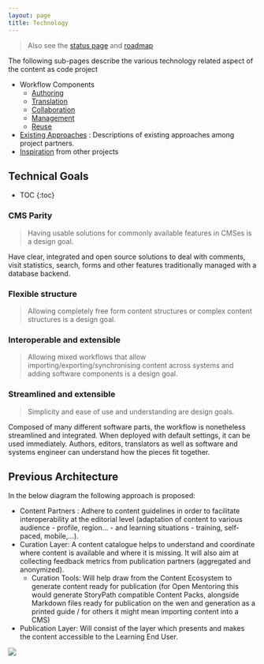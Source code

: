 ```yaml
---
layout: page
title: Technology
---
```


> Also see the [status page](status) and [roadmap](status#roadmap)

The following sub-pages describe the various technology related aspect of the content as code project

* Workflow Components
  * [Authoring](authoring)
  * [Translation](translation)
  * [Collaboration](collaboration)
  * [Management](management)
  * [Reuse](reuse)
* [Existing Approaches](existing) : Descriptions of existing approaches among project partners. 
* [Inspiration](inspiration) from other projects

## Technical Goals

* TOC
{:toc}

### CMS Parity

> Having usable solutions for commonly available features in CMSes is a design goal.

Have clear, integrated and open source solutions to deal with comments, visit statistics, search, forms and other features traditionally managed with a database backend.

### Flexible structure

> Allowing completely free form content structures or complex content structures is a design goal.  

### Interoperable and extensible

> Allowing mixed workflows that allow importing/exporting/synchronising content across systems and adding software components is a design goal.

### Streamlined and extensible

> Simplicity and ease of use and understanding are design goals.

Composed of many different software parts, the workflow is nonetheless streamlined and integrated. When deployed with default settings, it can be used immediately. Authors, editors, translators as well as software and systems engineer can understand how the pieces fit together.

## Previous Architecture

In the below diagram the following approach is proposed:

 - Content Partners : Adhere to content guidelines in order to facilitate interoperability at the editorial level (adaptation of content to various audience - profile, region... - and learning situations - training, self-paced, mobile,...).
 - Curation Layer: A content catalogue helps to understand and coordinate where content is available and where it is missing. It will also aim at collecting feedback metrics from publication partners (aggregated and anonymized).
   - Curation Tools: Will help draw from the Content Ecosystem to generate content ready for publication (for Open Mentoring this would generate StoryPath compatible Content Packs, alongside Markdown files ready for publication on the wen and generation as a printed guide / for others it might mean importing content into a CMS)
 - Publication Layer: Will consist of the layer which presents and makes the content accessible to the Learning End User.

![](architecture.png)



